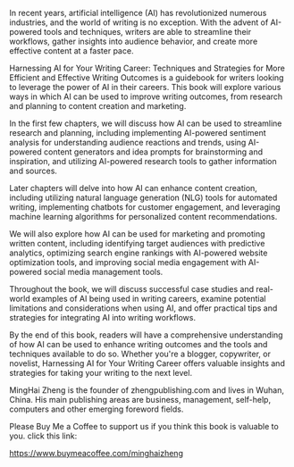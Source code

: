 
In recent years, artificial intelligence (AI) has revolutionized numerous industries, and the world of writing is no exception. With the advent of AI-powered tools and techniques, writers are able to streamline their workflows, gather insights into audience behavior, and create more effective content at a faster pace.

Harnessing AI for Your Writing Career: Techniques and Strategies for More Efficient and Effective Writing Outcomes is a guidebook for writers looking to leverage the power of AI in their careers. This book will explore various ways in which AI can be used to improve writing outcomes, from research and planning to content creation and marketing.

In the first few chapters, we will discuss how AI can be used to streamline research and planning, including implementing AI-powered sentiment analysis for understanding audience reactions and trends, using AI-powered content generators and idea prompts for brainstorming and inspiration, and utilizing AI-powered research tools to gather information and sources.

Later chapters will delve into how AI can enhance content creation, including utilizing natural language generation (NLG) tools for automated writing, implementing chatbots for customer engagement, and leveraging machine learning algorithms for personalized content recommendations.

We will also explore how AI can be used for marketing and promoting written content, including identifying target audiences with predictive analytics, optimizing search engine rankings with AI-powered website optimization tools, and improving social media engagement with AI-powered social media management tools.

Throughout the book, we will discuss successful case studies and real-world examples of AI being used in writing careers, examine potential limitations and considerations when using AI, and offer practical tips and strategies for integrating AI into writing workflows.

By the end of this book, readers will have a comprehensive understanding of how AI can be used to enhance writing outcomes and the tools and techniques available to do so. Whether you're a blogger, copywriter, or novelist, Harnessing AI for Your Writing Career offers valuable insights and strategies for taking your writing to the next level.

MingHai Zheng is the founder of zhengpublishing.com and lives in Wuhan, China. His main publishing areas are business, management, self-help, computers and other emerging foreword fields.

Please Buy Me a Coffee to support us if you think this book is valuable to you. click this link:

https://www.buymeacoffee.com/minghaizheng

